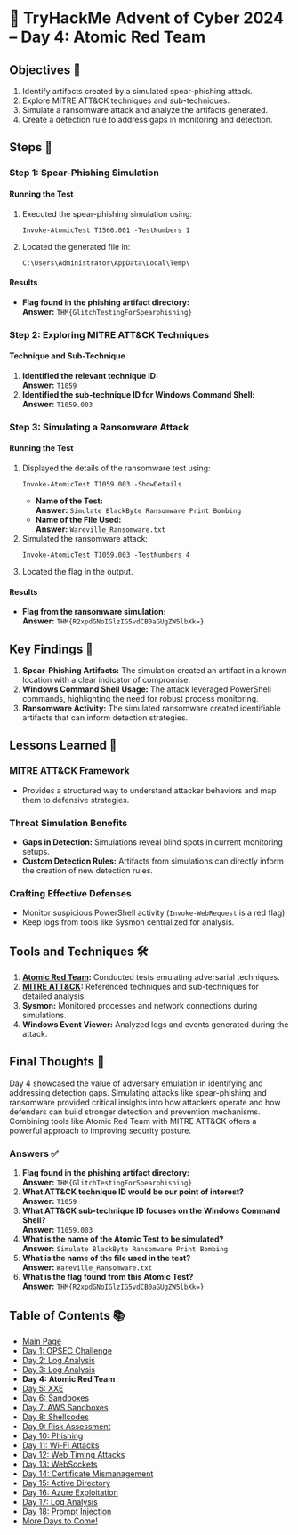 # 🎄 TryHackMe Advent of Cyber 2024 – Day 4: Atomic Red Team

## Objectives 🎯

1. Identify artifacts created by a simulated spear-phishing attack.
2. Explore MITRE ATT&CK techniques and sub-techniques.
3. Simulate a ransomware attack and analyze the artifacts generated.
4. Create a detection rule to address gaps in monitoring and detection.

## Steps 🚀

### Step 1: Spear-Phishing Simulation

#### Running the Test
1. Executed the spear-phishing simulation using:
   ```
   Invoke-AtomicTest T1566.001 -TestNumbers 1
   ```
2. Located the generated file in:
   ```
   C:\Users\Administrator\AppData\Local\Temp\
   ```

#### Results
- **Flag found in the phishing artifact directory:**  
  **Answer:** `THM{GlitchTestingForSpearphishing}`

### Step 2: Exploring MITRE ATT&CK Techniques

#### Technique and Sub-Technique
1. **Identified the relevant technique ID:**  
   **Answer:** `T1059`
2. **Identified the sub-technique ID for Windows Command Shell:**  
   **Answer:** `T1059.003`

### Step 3: Simulating a Ransomware Attack

#### Running the Test
1. Displayed the details of the ransomware test using:
   ```
   Invoke-AtomicTest T1059.003 -ShowDetails
   ```
   - **Name of the Test:**  
     **Answer:** `Simulate BlackByte Ransomware Print Bombing`
   - **Name of the File Used:**  
     **Answer:** `Wareville_Ransomware.txt`
2. Simulated the ransomware attack:
   ```
   Invoke-AtomicTest T1059.003 -TestNumbers 4
   ```
3. Located the flag in the output.

#### Results
- **Flag from the ransomware simulation:**  
  **Answer:** `THM{R2xpdGNoIGlzIG5vdCB0aGUgZW5lbXk=}`

## Key Findings 🔑

1. **Spear-Phishing Artifacts:** The simulation created an artifact in a known location with a clear indicator of compromise.
2. **Windows Command Shell Usage:** The attack leveraged PowerShell commands, highlighting the need for robust process monitoring.
3. **Ransomware Activity:** The simulated ransomware created identifiable artifacts that can inform detection strategies.

## Lessons Learned 🌟

### MITRE ATT&CK Framework
- Provides a structured way to understand attacker behaviors and map them to defensive strategies.

### Threat Simulation Benefits
- **Gaps in Detection:** Simulations reveal blind spots in current monitoring setups.
- **Custom Detection Rules:** Artifacts from simulations can directly inform the creation of new detection rules.

### Crafting Effective Defenses
- Monitor suspicious PowerShell activity (`Invoke-WebRequest` is a red flag).
- Keep logs from tools like Sysmon centralized for analysis.

## Tools and Techniques 🛠️

1. **[Atomic Red Team](https://github.com/redcanaryco/atomic-red-team):** Conducted tests emulating adversarial techniques.  
2. **[MITRE ATT&CK](https://attack.mitre.org/):** Referenced techniques and sub-techniques for detailed analysis.  
3. **Sysmon:** Monitored processes and network connections during simulations.  
4. **Windows Event Viewer:** Analyzed logs and events generated during the attack.  

## Final Thoughts 🎁

Day 4 showcased the value of adversary emulation in identifying and addressing detection gaps. Simulating attacks like spear-phishing and ransomware provided critical insights into how attackers operate and how defenders can build stronger detection and prevention mechanisms. Combining tools like Atomic Red Team with MITRE ATT&CK offers a powerful approach to improving security posture.

### Answers ✅

1. **Flag found in the phishing artifact directory:**  
   **Answer:** `THM{GlitchTestingForSpearphishing}`
2. **What ATT&CK technique ID would be our point of interest?**  
   **Answer:** `T1059`
3. **What ATT&CK sub-technique ID focuses on the Windows Command Shell?**  
   **Answer:** `T1059.003`
4. **What is the name of the Atomic Test to be simulated?**  
   **Answer:** `Simulate BlackByte Ransomware Print Bombing`
5. **What is the name of the file used in the test?**  
   **Answer:** `Wareville_Ransomware.txt`
6. **What is the flag found from this Atomic Test?**  
   **Answer:** `THM{R2xpdGNoIGlzIG5vdCB0aGUgZW5lbXk=}`

## Table of Contents 📚

- [Main Page](README.md)
- [Day 1: OPSEC Challenge](day1.md)
- [Day 2: Log Analysis](day2.md)
- [Day 3: Log Analysis](day3.md)
- **Day 4: Atomic Red Team**
- [Day 5: XXE](day5.md)
- [Day 6: Sandboxes](day6.md)
- [Day 7: AWS Sandboxes](day7.md)
- [Day 8: Shellcodes](day8.md)
- [Day 9: Risk Assessment](day9.md)
- [Day 10: Phishing](day_10.md)
- [Day 11: Wi-Fi Attacks](day_11.md)
- [Day 12: Web Timing Attacks](day_12.md)
- [Day 13: WebSockets](day_13.md)
- [Day 14: Certificate Mismanagement](day_14.md)
- [Day 15: Active Directory](day_15.md)
- [Day 16: Azure Exploitation](day_16.md)
- [Day 17: Log Analysis](day_17.md)
- [Day 18: Prompt Injection](day_18.md)
- [More Days to Come!](#)
